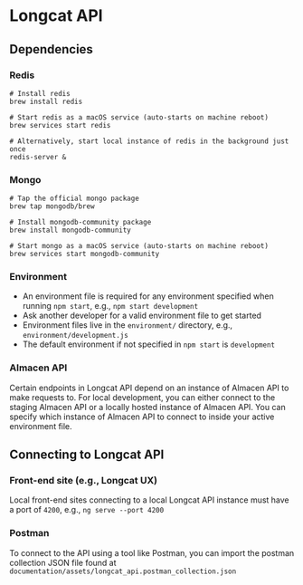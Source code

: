 # Longcat API

## Dependencies
### Redis
```
# Install redis
brew install redis

# Start redis as a macOS service (auto-starts on machine reboot)
brew services start redis

# Alternatively, start local instance of redis in the background just once
redis-server &
```

### Mongo
```
# Tap the official mongo package
brew tap mongodb/brew

# Install mongodb-community package
brew install mongodb-community

# Start mongo as a macOS service (auto-starts on machine reboot)
brew services start mongodb-community
```

### Environment
- An environment file is required for any environment specified when running `npm start`, e.g., `npm start development`
- Ask another developer for a valid environment file to get started
- Environment files live in the `environment/` directory, e.g., `environment/development.js`
- The default environment if not specified in `npm start` is `development`

### Almacen API
Certain endpoints in Longcat API depend on an instance of Almacen API to make requests to.
For local development, you can either connect to the staging Almacen API or a locally hosted instance of Almacen API.
You can specify which instance of Almacen API to connect to inside your active environment file.

## Connecting to Longcat API
### Front-end site (e.g., Longcat UX)
Local front-end sites connecting to a local Longcat API instance must have a port of `4200`, e.g., `ng serve --port 4200`

### Postman
To connect to the API using a tool like Postman, you can import the postman collection JSON file found at `documentation/assets/longcat_api.postman_collection.json`


